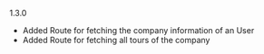 1.3.0

- Added Route for fetching the company information of an User
- Added Route for fetching all tours of the company